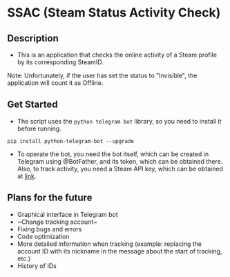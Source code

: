 # SSAC (Steam Status Activity Check)

## Description

- This is an application that checks the online activity of a Steam profile by its corresponding SteamID.

Note: Unfortunately, if the user has set the status to "Invisible", the application will count it as Offline.


## Get Started

- The script uses the `python telegram bot` library, so you need to install it before running.

```pip install python-telegram-bot --upgrade```

- To operate the bot, you need the bot itself, which can be created in Telegram using @BotFather, and its token, which can be obtained there. Also, to track activity, you need a Steam API key, which can be obtained at [link](https://steamcommunity.com/dev/apikey).

## Plans for the future

- Graphical interface in Telegram bot
- ~Change tracking account~
- Fixing bugs and errors
- Code optimization
- More detailed information when tracking (example: replacing the account ID with its nickname in the message about the start of tracking, etc.)
- History of IDs
